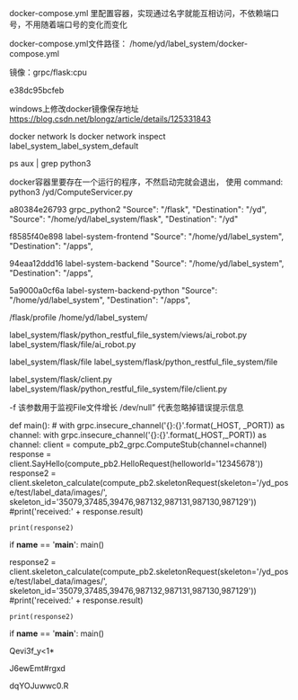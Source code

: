 docker-compose.yml 里配置容器，实现通过名字就能互相访问，不依赖端口号，不用随着端口号的变化而变化

docker-compose.yml文件路径：
	/home/yd/label_system/docker-compose.yml

镜像：grpc/flask:cpu

e38dc95bcfeb

windows上修改docker镜像保存地址
https://blog.csdn.net/blongz/article/details/125331843

docker network ls
docker network inspect label_system_label_system_default

ps aux | grep python3

docker容器里要存在一个运行的程序，不然启动完就会退出，
使用 command: python3 /yd/ComputeServicer.py


a80384e26793  grpc_python2
"Source": "/flask",
                "Destination": "/yd",
"Source": "/home/yd/label_system/flask",
                "Destination": "/yd"
                
f8585f40e898  label-system-frontend
 "Source": "/home/yd/label_system",
                "Destination": "/apps",		

94eaa12ddd16  label-system-backend
"Source": "/home/yd/label_system",
                "Destination": "/apps",

5a9000a0cf6a	 label-system-backend-python
"Source": "/home/yd/label_system",
                "Destination": "/apps",

/flask/profile
/home/yd/label_system/



label_system/flask/python_restful_file_system/views/ai_robot.py
label_system/flask/file/ai_robot.py

label_system/flask/file
label_system/flask/python_restful_file_system/file

label_system/flask/client.py
label_system/flask/python_restful_file_system/file/client.py


-f 该参数用于监视File文件增长
/dev/null” 代表忽略掉错误提示信息

def main():
    # with grpc.insecure_channel('{}:{}'.format(_HOST, _PORT)) as channel:
    with grpc.insecure_channel('{}:{}'.format(_HOST,_PORT)) as channel:
        client = compute_pb2_grpc.ComputeStub(channel=channel)
        response = client.SayHello(compute_pb2.HelloRequest(helloworld='12345678'))
        response2 = client.skeleton_calculate(compute_pb2.skeletonRequest(skeleton='/yd_pose/test/label_data/images/', skeleton_id='35079,37485,39476,987132,987131,987130,987129'))
    #print('received:' + response.result)

    print(response2)

if __name__ == '__main__':
    main()

















response2 = client.skeleton_calculate(compute_pb2.skeletonRequest(skeleton='/yd_pose/test/label_data/images/', skeleton_id='35079,37485,39476,987132,987131,987130,987129'))
    #print('received:' + response.result)

    print(response2)

if __name__ == '__main__':
    main()




Qevi3f_y<1*

J6ewEmt#rgxd

 dqYOJuwwc0.R